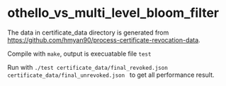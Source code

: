 # othello_vs_multi_level_bloom_filter

The data in certificate_data directory is generated from https://github.com/hmyan90/process-certificate-revocation-data.

Compile with `make`, output is execuatable file `test`

Run with `./test certificate_data/final_revoked.json certificate_data/final_unrevoked.json ` to get all performance result.
